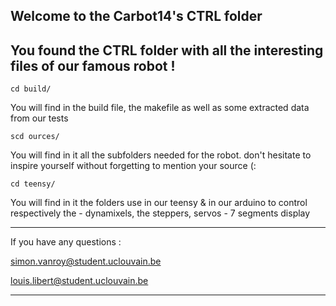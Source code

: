 Welcome to the Carbot14's CTRL folder
----------------------------
You found the CTRL folder with all the interesting files of our famous robot !
-----------------------------

	cd build/
You will find in the build file, the makefile as well as some extracted data from our tests

	scd ources/
You will find in it all the subfolders needed for the robot. don't hesitate to inspire yourself without forgetting to mention your source (:

	cd teensy/
You will find in it the folders use in our teensy & in our arduino to control respectively the 
	- dynamixels, the steppers, servos 
	- 7 segments display 


-----------------------------
If you have any questions :

simon.vanroy@student.uclouvain.be

louis.libert@student.uclouvain.be

-----------------------------

